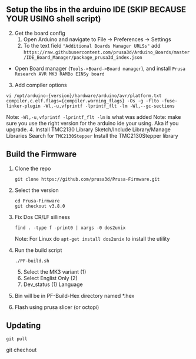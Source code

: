
## Setup the libs in the arduino IDE (SKIP BECAUSE YOUR USING shell script)
2. Get the board config
	1.  Open Arduino and navigate to File -> Preferences -> Settings
	2. To the text field  `"Additional Boards Manager URLSs"`  add `https://raw.githubusercontent.com/prusa3d/Arduino_Boards/master/IDE_Board_Manager/package_prusa3d_index.json`
-   Open Board manager (`Tools->Board->Board manager`), and install  `Prusa Research AVR MK3 RAMBo EINSy board`
3. Add compiler options
```
vi /opt/arduino-{version}/hardware/arduino/avr/platform.txt
compiler.c.elf.flags={compiler.warning_flags} -Os -g -flto -fuse-linker-plugin -Wl,-u,vfprintf -lprintf_flt -lm -Wl,--gc-sections
```
Note: `-Wl,-u,vfprintf -lprintf_flt -lm` is what was added
Note: make sure you use the right version for the arduino ide your using.  Aka if you upgrade.
4. Install TMC2130 Library
Sketch/Include Library/Manage Libraries
Search for `TMC2130Stepper`
Install the TMC2130Stepper library

## Build the Firmware
1. Clone the repo
	```
	git clone https://github.com/prusa3d/Prusa-Firmware.git
	```
2. Select the version
    ```
    cd Prusa-Firmware
    git checkout v3.8.0
    ```
3. Fix Dos CR/LF silliness
      ```
   find . -type f -print0 | xargs -0 dos2unix
   ```
      Note: For Linux do `apt-get install dos2unix` to install the utility

4. Run the build script
   ```
   ./PF-build.sh
   ```
	5. Select the MK3 variant (1)
	6. Select Englist Only (2)
	7. Dev_status (1) Language
5. Bin will be in PF-Build-Hex directory named *.hex
6. Flash using prusa slicer (or octopi)

## Updating
```
git pull
```
git chechout 
   

<!--stackedit_data:
eyJoaXN0b3J5IjpbMTY3Mzg4NjMyOCwtMTc5ODI1ODQ4NCwxMz
EzNzcwODQ2LDQxNzk4MTM1OSw3MjE2MDAyNCwyMDY2NTg2MzEx
LC0xNDU3ODk4NDExLC02NTEyMDM4NTksMTYyMDYxMTgzMiwtND
EyNzI2MTg2LC01ODYyMDczMzQsODAxNDczNzY1LC0zOTY1OTM1
OTgsNjk4MTEzMjYxXX0=
-->